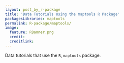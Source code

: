 ```yaml
---
layout: post_by_r-package
title: 'Data Tutorials Using the maptools R Package'
packagesLibraries: maptools
permalink: R-package/maptools/
image:
  feature: RBanner.png
  credit: 
  creditlink: 
---
```


Data tutorials that use the `R`, `maptools` package.